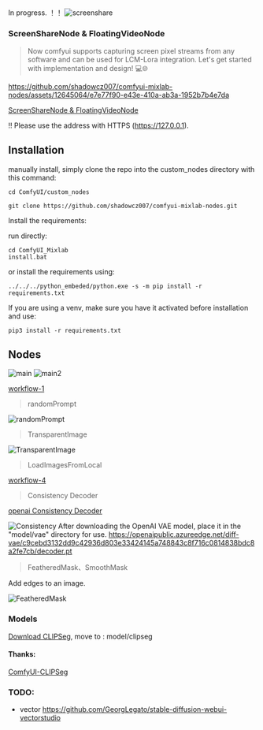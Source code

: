 ## 
In progress.
！！
![screenshare](./assets/screenshare.png)


### ScreenShareNode & FloatingVideoNode
> Now comfyui supports capturing screen pixel streams from any software and can be used for LCM-Lora integration. Let's get started with implementation and design! 💻🌐

https://github.com/shadowcz007/comfyui-mixlab-nodes/assets/12645064/e7e77f90-e43e-410a-ab3a-1952b7b4e7da


<!-- [ScreenShareNode](./workflow/2-screeshare.json) -->
[ScreenShareNode & FloatingVideoNode](./workflow/3-FloatVideo-workflow.json)

!! Please use the address with HTTPS (https://127.0.0.1).

## Installation

manually install, simply clone the repo into the custom_nodes directory with this command:

```
cd ComfyUI/custom_nodes

git clone https://github.com/shadowcz007/comfyui-mixlab-nodes.git

```

Install the requirements:

run directly:
```
cd ComfyUI_Mixlab
install.bat
```

or install the requirements using:
```
../../../python_embeded/python.exe -s -m pip install -r requirements.txt
```

If you are using a venv, make sure you have it activated before installation and use:
```
pip3 install -r requirements.txt
```



## Nodes

![main](./assets/all.png)
![main2](./assets/detect-face-all.png)

[workflow-1](./workflow/1-workflow.json)

> randomPrompt

![randomPrompt](./assets/randomPrompt.png)

> TransparentImage

![TransparentImage](./assets/TransparentImage.png)

>LoadImagesFromLocal

[workflow-4](./workflow/4-loadfromlocal-watcher-workflow.json)

> Consistency Decoder

[openai Consistency Decoder]( https://github.com/openai/consistencydecoder)

![Consistency](./assets/consistency.png)
After downloading the OpenAI VAE model, place it in the "model/vae" directory for use.
https://openaipublic.azureedge.net/diff-vae/c9cebd3132dd9c42936d803e33424145a748843c8f716c0814838bdc8a2fe7cb/decoder.pt


> FeatheredMask、SmoothMask

Add edges to an image.

![FeatheredMask](./assets/FlVou_Y6kaGWYoEj1Tn0aTd4AjMI.jpg)


### Models
[Download CLIPSeg](https://huggingface.co/CIDAS/clipseg-rd64-refined/tree/main), move to : model/clipseg

<!-- ### Workflow
[Workflow](./workflow.md) -->

#### Thanks:
[ComfyUI-CLIPSeg](https://github.com/biegert/ComfyUI-CLIPSeg/tree/main)


### TODO:
- vector https://github.com/GeorgLegato/stable-diffusion-webui-vectorstudio


